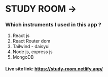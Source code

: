 # STUDY ROOM ->
### Which instruments I used in this app ?
1. React js 
2. React Router dom
3. Tailwind - daisyui
4. Node js, express js
5. MongoDB

#### Live site link: https://study-room.netlify.app/